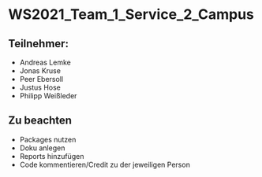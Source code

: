 # WS2021_Team_1_Service_2_Campus
## Teilnehmer:
- Andreas Lemke
- Jonas Kruse
- Peer Ebersoll
- Justus Hose
- Philipp Weißleder


## Zu beachten
- Packages nutzen
- Doku anlegen
- Reports hinzufügen
- Code kommentieren/Credit zu der jeweiligen Person
